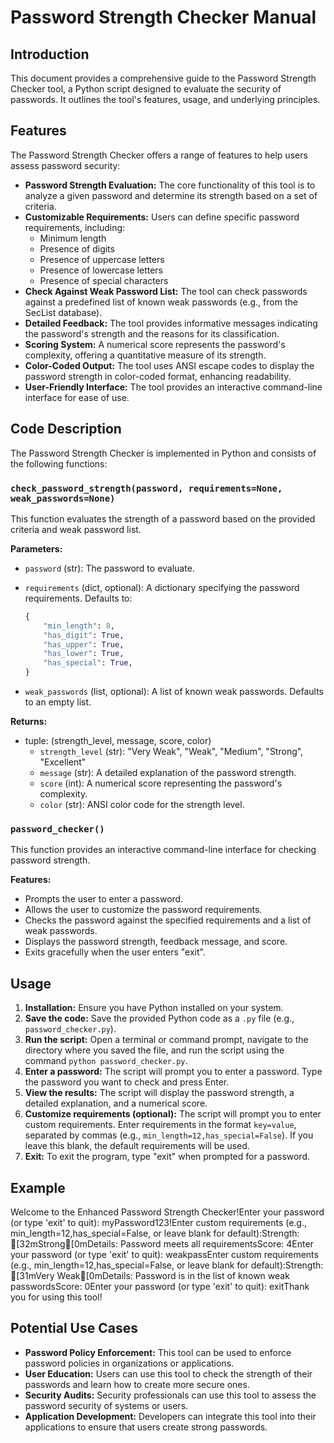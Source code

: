 # Password Strength Checker Manual

## Introduction

This document provides a comprehensive guide to the Password Strength Checker tool, a Python script designed to evaluate the security of passwords. It outlines the tool's features, usage, and underlying principles.

## Features

The Password Strength Checker offers a range of features to help users assess password security:

* **Password Strength Evaluation:** The core functionality of this tool is to analyze a given password and determine its strength based on a set of criteria.
* **Customizable Requirements:** Users can define specific password requirements, including:
    * Minimum length
    * Presence of digits
    * Presence of uppercase letters
    * Presence of lowercase letters
    * Presence of special characters
* **Check Against Weak Password List:** The tool can check passwords against a predefined list of known weak passwords (e.g., from the SecList database).
* **Detailed Feedback:** The tool provides informative messages indicating the password's strength and the reasons for its classification.
* **Scoring System:** A numerical score represents the password's complexity, offering a quantitative measure of its strength.
* **Color-Coded Output:** The tool uses ANSI escape codes to display the password strength in color-coded format, enhancing readability.
* **User-Friendly Interface:** The tool provides an interactive command-line interface for ease of use.

## Code Description

The Password Strength Checker is implemented in Python and consists of the following functions:

### `check_password_strength(password, requirements=None, weak_passwords=None)`

This function evaluates the strength of a password based on the provided criteria and weak password list.

**Parameters:**

* `password` (str): The password to evaluate.
* `requirements` (dict, optional): A dictionary specifying the password requirements. Defaults to:

    ```python
    {
        "min_length": 8,
        "has_digit": True,
        "has_upper": True,
        "has_lower": True,
        "has_special": True,
    }
    ```
* `weak_passwords` (list, optional): A list of known weak passwords. Defaults to an empty list.

**Returns:**

* tuple: (strength\_level, message, score, color)
    * `strength_level` (str): "Very Weak", "Weak", "Medium", "Strong", "Excellent"
    * `message` (str): A detailed explanation of the password strength.
    * `score` (int): A numerical score representing the password's complexity.
    * `color` (str): ANSI color code for the strength level.

### `password_checker()`

This function provides an interactive command-line interface for checking password strength.

**Features:**

* Prompts the user to enter a password.
* Allows the user to customize the password requirements.
* Checks the password against the specified requirements and a list of weak passwords.
* Displays the password strength, feedback message, and score.
* Exits gracefully when the user enters "exit".

## Usage

1.  **Installation:** Ensure you have Python installed on your system.
2.  **Save the code:** Save the provided Python code as a `.py` file (e.g., `password_checker.py`).
3.  **Run the script:** Open a terminal or command prompt, navigate to the directory where you saved the file, and run the script using the command `python password_checker.py`.
4.  **Enter a password:** The script will prompt you to enter a password. Type the password you want to check and press Enter.
5.  **View the results:** The script will display the password strength, a detailed explanation, and a numerical score.
6.  **Customize requirements (optional):** The script will prompt you to enter custom requirements. Enter requirements in the format `key=value`, separated by commas (e.g., `min_length=12,has_special=False`). If you leave this blank, the default requirements will be used.
7.  **Exit:** To exit the program, type "exit" when prompted for a password.

## Example

Welcome to the Enhanced Password Strength Checker!Enter your password (or type 'exit' to quit): myPassword123!Enter custom requirements (e.g., min_length=12,has_special=False, or leave blank for default):Strength: [32mStrong[0mDetails: Password meets all requirementsScore: 4Enter your password (or type 'exit' to quit): weakpassEnter custom requirements (e.g., min_length=12,has_special=False, or leave blank for default):Strength: [31mVery Weak[0mDetails: Password is in the list of known weak passwordsScore: 0Enter your password (or type 'exit' to quit): exitThank you for using this tool!
## Potential Use Cases

* **Password Policy Enforcement:** This tool can be used to enforce password policies in organizations or applications.
* **User Education:** Users can use this tool to check the strength of their passwords and learn how to create more secure ones.
* **Security Audits:** Security professionals can use this tool to assess the password security of systems or users.
* **Application Development:** Developers can integrate this tool into their applications to ensure that users create strong passwords.
